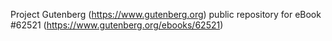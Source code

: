 Project Gutenberg (https://www.gutenberg.org) public repository for eBook #62521 (https://www.gutenberg.org/ebooks/62521)
